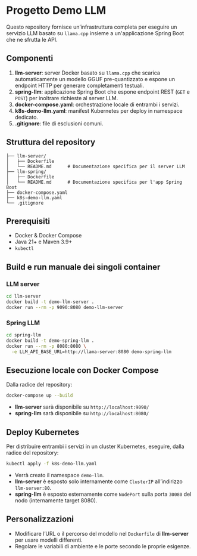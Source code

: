 # Progetto Demo LLM

Questo repository fornisce un’infrastruttura completa per eseguire un servizio LLM basato su `llama.cpp` insieme a un'applicazione Spring Boot che ne sfrutta le API.

## Componenti

1. **llm-server**: server Docker basato su `llama.cpp` che scarica automaticamente un modello GGUF pre-quantizzato e espone un endpoint HTTP per generare completamenti testuali.
2. **spring-llm**: applicazione Spring Boot che espone endpoint REST (`GET` e `POST`) per inoltrare richieste al server LLM.
3. **docker-compose.yaml**: orchestrazione locale di entrambi i servizi.
4. **k8s-demo-llm.yaml**: manifest Kubernetes per deploy in namespace dedicato.
5. **.gitignore**: file di esclusioni comuni.

## Struttura del repository

```text
├── llm-server/
│   ├── Dockerfile
│   └── README.md      # Documentazione specifica per il server LLM
├── llm-spring/
│   ├── Dockerfile
│   └── README.md      # Documentazione specifica per l'app Spring Boot
├── docker-compose.yaml
├── k8s-demo-llm.yaml
└── .gitignore
```

## Prerequisiti

- Docker & Docker Compose
- Java 21+ e Maven 3.9+
- `kubectl`

## Build e run manuale dei singoli container

### LLM server
```bash
cd llm-server
docker build -t demo-llm-server .
docker run --rm -p 9090:8080 demo-llm-server
```

### Spring LLM
```bash
cd spring-llm
docker build -t demo-spring-llm .
docker run --rm -p 8080:8080 \
  -e LLM_API_BASE_URL=http://llama-server:8080 demo-spring-llm
```

## Esecuzione locale con Docker Compose

Dalla radice del repository:

```bash
docker-compose up --build
```

- **llm-server** sarà disponibile su `http://localhost:9090/`
- **spring-llm** sarà disponibile su `http://localhost:8080/`

## Deploy Kubernetes

Per distribuire entrambi i servizi in un cluster Kubernetes, eseguire, dalla radice del repository:

```bash
kubectl apply -f k8s-demo-llm.yaml
```

- Verrà creato il namespace `demo-llm`.
- **llm-server** è esposto solo internamente come `ClusterIP` all’indirizzo `llm-server:80`.
- **spring-llm** è esposto esternamente come `NodePort` sulla porta `30080` del nodo (internamente target 8080).

## Personalizzazioni

- Modificare l’URL o il percorso del modello nel `Dockerfile` di **llm-server** per usare modelli differenti.
- Regolare le variabili di ambiente e le porte secondo le proprie esigenze.